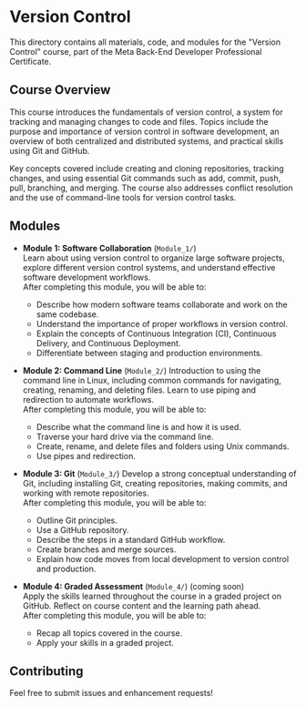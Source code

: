 # Version Control 

This directory contains all materials, code, and modules for the "Version Control" course, part of the Meta Back-End Developer Professional Certificate.

## Course Overview
This course introduces the fundamentals of version control, a system for tracking and managing changes to code and files. Topics include the purpose and importance of version control in software development, an overview of both centralized and distributed systems, and practical skills using Git and GitHub.

Key concepts covered include creating and cloning repositories, tracking changes, and using essential Git commands such as add, commit, push, pull, branching, and merging. The course also addresses conflict resolution and the use of command-line tools for version control tasks.

## Modules
- **Module 1: Software Collaboration** (`Module_1/`)  
  Learn about using version control to organize large software projects, explore different version control systems, and understand effective software development workflows.  
  After completing this module, you will be able to:
  - Describe how modern software teams collaborate and work on the same codebase.
  - Understand the importance of proper workflows in version control.
  - Explain the concepts of Continuous Integration (CI), Continuous Delivery, and Continuous Deployment.
  - Differentiate between staging and production environments.

- **Module 2: Command Line** (`Module_2/`)
  Introduction to using the command line in Linux, including common commands for navigating, creating, renaming, and deleting files. Learn to use piping and redirection to automate workflows.  
  After completing this module, you will be able to:
  - Describe what the command line is and how it is used.
  - Traverse your hard drive via the command line.
  - Create, rename, and delete files and folders using Unix commands.
  - Use pipes and redirection.

- **Module 3: Git** (`Module_3/`)
  Develop a strong conceptual understanding of Git, including installing Git, creating repositories, making commits, and working with remote repositories.  
  After completing this module, you will be able to:
  - Outline Git principles.
  - Use a GitHub repository.
  - Describe the steps in a standard GitHub workflow.
  - Create branches and merge sources.
  - Explain how code moves from local development to version control and production.

- **Module 4: Graded Assessment** (`Module_4/`) (coming soon)  
  Apply the skills learned throughout the course in a graded project on GitHub. Reflect on course content and the learning path ahead.  
  After completing this module, you will be able to:
  - Recap all topics covered in the course.
  - Apply your skills in a graded project.

## Contributing
Feel free to submit issues and enhancement requests!